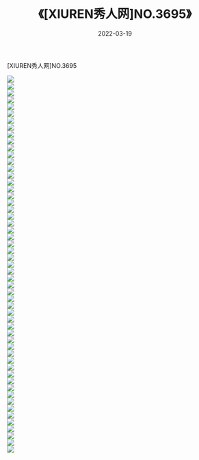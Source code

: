 ﻿---
layout: post
title:  《[XIUREN秀人网]NO.3695》
date:   2022-03-19
img: http://img.660000.xyz/Sharelink/秀人网/秀人网第04部分/[XIUREN秀人网]NO.3695/000.jpg
categories: [美女, 清纯, 唯美]
---

[XIUREN秀人网]NO.3695

 ![](http://img.660000.xyz/Sharelink/秀人网/秀人网第04部分/[XIUREN秀人网]NO.3695/001.jpg) <br>![](http://img.660000.xyz/Sharelink/秀人网/秀人网第04部分/[XIUREN秀人网]NO.3695/002.jpg) <br>![](http://img.660000.xyz/Sharelink/秀人网/秀人网第04部分/[XIUREN秀人网]NO.3695/003.jpg) <br>![](http://img.660000.xyz/Sharelink/秀人网/秀人网第04部分/[XIUREN秀人网]NO.3695/004.jpg) <br>![](http://img.660000.xyz/Sharelink/秀人网/秀人网第04部分/[XIUREN秀人网]NO.3695/005.jpg) <br>![](http://img.660000.xyz/Sharelink/秀人网/秀人网第04部分/[XIUREN秀人网]NO.3695/006.jpg) <br>![](http://img.660000.xyz/Sharelink/秀人网/秀人网第04部分/[XIUREN秀人网]NO.3695/007.jpg) <br>![](http://img.660000.xyz/Sharelink/秀人网/秀人网第04部分/[XIUREN秀人网]NO.3695/008.jpg) <br>![](http://img.660000.xyz/Sharelink/秀人网/秀人网第04部分/[XIUREN秀人网]NO.3695/009.jpg) <br>![](http://img.660000.xyz/Sharelink/秀人网/秀人网第04部分/[XIUREN秀人网]NO.3695/010.jpg) <br>![](http://img.660000.xyz/Sharelink/秀人网/秀人网第04部分/[XIUREN秀人网]NO.3695/011.jpg) <br>![](http://img.660000.xyz/Sharelink/秀人网/秀人网第04部分/[XIUREN秀人网]NO.3695/012.jpg) <br>![](http://img.660000.xyz/Sharelink/秀人网/秀人网第04部分/[XIUREN秀人网]NO.3695/013.jpg) <br>![](http://img.660000.xyz/Sharelink/秀人网/秀人网第04部分/[XIUREN秀人网]NO.3695/014.jpg) <br>![](http://img.660000.xyz/Sharelink/秀人网/秀人网第04部分/[XIUREN秀人网]NO.3695/015.jpg) <br>![](http://img.660000.xyz/Sharelink/秀人网/秀人网第04部分/[XIUREN秀人网]NO.3695/016.jpg) <br>![](http://img.660000.xyz/Sharelink/秀人网/秀人网第04部分/[XIUREN秀人网]NO.3695/017.jpg) <br>![](http://img.660000.xyz/Sharelink/秀人网/秀人网第04部分/[XIUREN秀人网]NO.3695/018.jpg) <br>![](http://img.660000.xyz/Sharelink/秀人网/秀人网第04部分/[XIUREN秀人网]NO.3695/019.jpg) <br>![](http://img.660000.xyz/Sharelink/秀人网/秀人网第04部分/[XIUREN秀人网]NO.3695/020.jpg) <br>![](http://img.660000.xyz/Sharelink/秀人网/秀人网第04部分/[XIUREN秀人网]NO.3695/021.jpg) <br>![](http://img.660000.xyz/Sharelink/秀人网/秀人网第04部分/[XIUREN秀人网]NO.3695/022.jpg) <br>![](http://img.660000.xyz/Sharelink/秀人网/秀人网第04部分/[XIUREN秀人网]NO.3695/023.jpg) <br>![](http://img.660000.xyz/Sharelink/秀人网/秀人网第04部分/[XIUREN秀人网]NO.3695/024.jpg) <br>![](http://img.660000.xyz/Sharelink/秀人网/秀人网第04部分/[XIUREN秀人网]NO.3695/025.jpg) <br>![](http://img.660000.xyz/Sharelink/秀人网/秀人网第04部分/[XIUREN秀人网]NO.3695/026.jpg) <br>![](http://img.660000.xyz/Sharelink/秀人网/秀人网第04部分/[XIUREN秀人网]NO.3695/027.jpg) <br>![](http://img.660000.xyz/Sharelink/秀人网/秀人网第04部分/[XIUREN秀人网]NO.3695/028.jpg) <br>![](http://img.660000.xyz/Sharelink/秀人网/秀人网第04部分/[XIUREN秀人网]NO.3695/029.jpg) <br>![](http://img.660000.xyz/Sharelink/秀人网/秀人网第04部分/[XIUREN秀人网]NO.3695/030.jpg) <br>![](http://img.660000.xyz/Sharelink/秀人网/秀人网第04部分/[XIUREN秀人网]NO.3695/031.jpg) <br>![](http://img.660000.xyz/Sharelink/秀人网/秀人网第04部分/[XIUREN秀人网]NO.3695/032.jpg) <br>![](http://img.660000.xyz/Sharelink/秀人网/秀人网第04部分/[XIUREN秀人网]NO.3695/033.jpg) <br>![](http://img.660000.xyz/Sharelink/秀人网/秀人网第04部分/[XIUREN秀人网]NO.3695/034.jpg) <br>![](http://img.660000.xyz/Sharelink/秀人网/秀人网第04部分/[XIUREN秀人网]NO.3695/035.jpg) <br>![](http://img.660000.xyz/Sharelink/秀人网/秀人网第04部分/[XIUREN秀人网]NO.3695/036.jpg) <br>![](http://img.660000.xyz/Sharelink/秀人网/秀人网第04部分/[XIUREN秀人网]NO.3695/037.jpg) <br>![](http://img.660000.xyz/Sharelink/秀人网/秀人网第04部分/[XIUREN秀人网]NO.3695/038.jpg) <br>![](http://img.660000.xyz/Sharelink/秀人网/秀人网第04部分/[XIUREN秀人网]NO.3695/039.jpg) <br>![](http://img.660000.xyz/Sharelink/秀人网/秀人网第04部分/[XIUREN秀人网]NO.3695/040.jpg) <br>![](http://img.660000.xyz/Sharelink/秀人网/秀人网第04部分/[XIUREN秀人网]NO.3695/041.jpg) <br>![](http://img.660000.xyz/Sharelink/秀人网/秀人网第04部分/[XIUREN秀人网]NO.3695/042.jpg) <br>![](http://img.660000.xyz/Sharelink/秀人网/秀人网第04部分/[XIUREN秀人网]NO.3695/043.jpg) <br>![](http://img.660000.xyz/Sharelink/秀人网/秀人网第04部分/[XIUREN秀人网]NO.3695/044.jpg) <br>![](http://img.660000.xyz/Sharelink/秀人网/秀人网第04部分/[XIUREN秀人网]NO.3695/045.jpg) <br>![](http://img.660000.xyz/Sharelink/秀人网/秀人网第04部分/[XIUREN秀人网]NO.3695/046.jpg) <br>![](http://img.660000.xyz/Sharelink/秀人网/秀人网第04部分/[XIUREN秀人网]NO.3695/047.jpg) <br>![](http://img.660000.xyz/Sharelink/秀人网/秀人网第04部分/[XIUREN秀人网]NO.3695/048.jpg) <br>![](http://img.660000.xyz/Sharelink/秀人网/秀人网第04部分/[XIUREN秀人网]NO.3695/049.jpg) <br>![](http://img.660000.xyz/Sharelink/秀人网/秀人网第04部分/[XIUREN秀人网]NO.3695/050.jpg) <br>![](http://img.660000.xyz/Sharelink/秀人网/秀人网第04部分/[XIUREN秀人网]NO.3695/051.jpg) <br>![](http://img.660000.xyz/Sharelink/秀人网/秀人网第04部分/[XIUREN秀人网]NO.3695/052.jpg) <br>![](http://img.660000.xyz/Sharelink/秀人网/秀人网第04部分/[XIUREN秀人网]NO.3695/053.jpg) <br>![](http://img.660000.xyz/Sharelink/秀人网/秀人网第04部分/[XIUREN秀人网]NO.3695/054.jpg) <br>![](http://img.660000.xyz/Sharelink/秀人网/秀人网第04部分/[XIUREN秀人网]NO.3695/055.jpg) <br>
